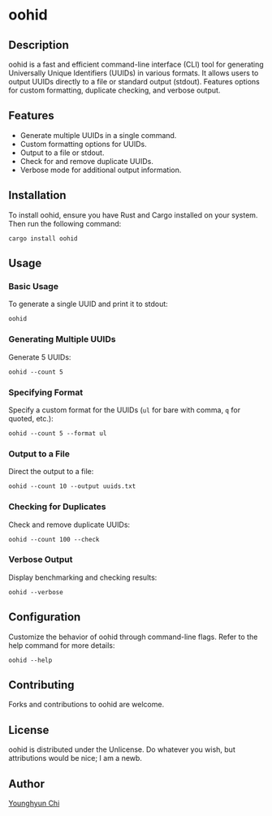 # oohid

## Description
oohid is a fast and efficient command-line interface (CLI) tool for generating Universally Unique Identifiers (UUIDs) in various formats. It allows users to output UUIDs directly to a file or standard output (stdout). Features options for custom formatting, duplicate checking, and verbose output.

## Features
- Generate multiple UUIDs in a single command.
- Custom formatting options for UUIDs.
- Output to a file or stdout.
- Check for and remove duplicate UUIDs.
- Verbose mode for additional output information.

## Installation
To install oohid, ensure you have Rust and Cargo installed on your system. Then run the following command:

```
cargo install oohid
```

## Usage

### Basic Usage
To generate a single UUID and print it to stdout:

```
oohid
```

### Generating Multiple UUIDs
Generate 5 UUIDs:

```
oohid --count 5
```

### Specifying Format
Specify a custom format for the UUIDs (`ul` for bare with comma, `q` for quoted, etc.):

```
oohid --count 5 --format ul
```

### Output to a File
Direct the output to a file:

```
oohid --count 10 --output uuids.txt
```

### Checking for Duplicates
Check and remove duplicate UUIDs:

```
oohid --count 100 --check
```

### Verbose Output
Display benchmarking and checking results:

```
oohid --verbose
```

## Configuration
Customize the behavior of oohid through command-line flags. Refer to the help command for more details:

```
oohid --help
```

## Contributing
Forks and contributions to oohid are welcome.

## License
oohid is distributed under the Unlicense. Do whatever you wish, but attributions would be nice; I am a newb.

## Author
[Younghyun Chi](https://www.linkedin.com/in/younghyun-chi-a60b59a9/)